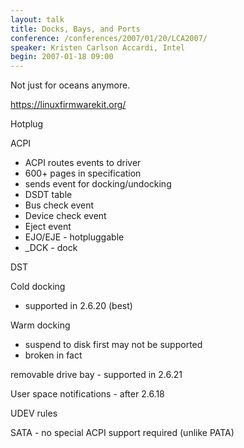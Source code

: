 ```yaml
---
layout: talk
title: Docks, Bays, and Ports
conference: /conferences/2007/01/20/LCA2007/
speaker: Kristen Carlson Accardi, Intel
begin: 2007-01-18 09:00
---
```

Not just for oceans anymore.

<https://linuxfirmwarekit.org/>

Hotplug


ACPI

* ACPI routes events to driver
* 600+ pages in specification
* sends event for docking/undocking
* DSDT table
* Bus check event
* Device check event
* Eject event
* EJO/EJE - hotpluggable
* \_DCK - dock

DST

Cold docking

* supported in 2.6.20 (best)

Warm docking

* suspend to disk first may not be supported
* broken in fact

removable drive bay - supported in 2.6.21

User space notifications - after 2.6.18

UDEV rules

SATA - no special ACPI support required (unlike PATA)
